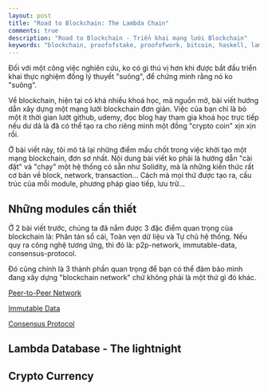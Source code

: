 ```yaml
---
layout: post
title: "Road to Blockchain: The Lambda Chain"
comments: true
description: "Road to Blockchain - Triển khai mạng lưới Blockchain"
keywords: "blockchain, proofofstake, proofofwork, bitcoin, haskell, lambada"
---
```


Đối với một công việc nghiên cứu, ko có gì thú vị hơn khi được bắt đầu triển khai thực nghiệm đống lý thuyết "suông", để chứng minh rằng nó ko "suông".

Về blockchain, hiện tại có khá nhiều khoá học, mã nguồn mở, bài viết hướng dẫn xây dựng một mạng lưới blockchain đơn giản. Việc của bạn chỉ là bỏ một ít thời gian lướt github, udemy, đọc blog hay tham gia khoá học trực tiếp nếu dư dả là đã có thể tạo ra cho riêng mình một đồng "crypto coin" xịn xịn rồi.

Ở bài viết này, tôi mô tả lại những điểm mấu chốt trong việc khởi tạo một mạng blockchain, đơn sơ nhất. Nội dung bài viết ko phải là hướng dẫn "cài đặt" và "chạy" một hệ thống có sẵn như Solidity, mà là những kiến thức rất cơ bản về block, network, transaction... Cách mà mọi thứ được tạo ra, cấu trúc của mỗi module, phương pháp giao tiếp, lưu trữ...

## Những modules cần thiết

Ở 2 bài viết trước, chúng ta đã nắm được 3 đặc điểm quan trọng của blockchain là: Phân tán sổ cái, Toàn vẹn dữ liệu và Tự chủ hệ thống. Nếu quy ra công nghệ tương ứng, thì đó là: p2p-network, immutable-data, consensus-protocol.

Đó cũng chính là 3 thành phần quan trọng để bạn có thể đảm bảo mình đang xây dựng "blockchain network" chứ không phải là một thứ gì đó khác.

[Peer-to-Peer Network](https://thanhdo89se.github.io/2018/road-to-blockchain-lambda-network/)

[Immutable Data](to-be-done)

[Consensus Protocol](to-be-done)

## Lambda Database - The lightnight

## Crypto Currency
